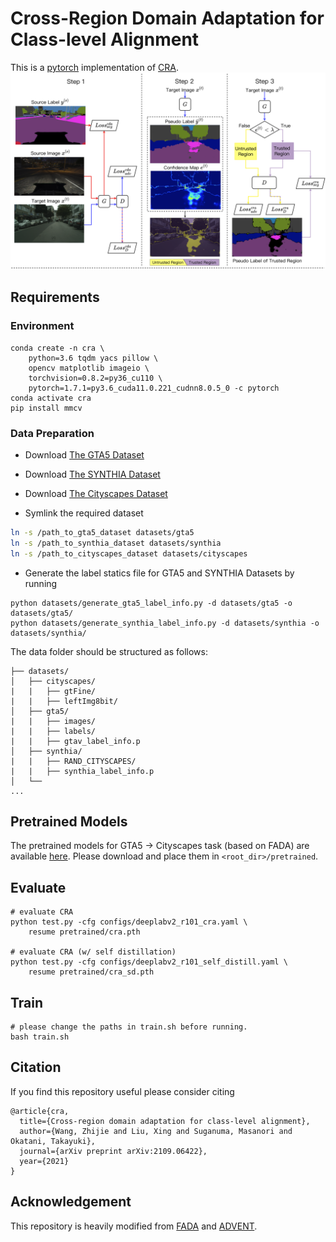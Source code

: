 # Cross-Region Domain Adaptation for Class-level Alignment
This is a [pytorch](http://pytorch.org/) implementation of [CRA](https://arxiv.org/abs/2109.06422).
![Workflow](demo/workflow.png)

## Requirements
### Environment
```
conda create -n cra \
    python=3.6 tqdm yacs pillow \
    opencv matplotlib imageio \
    torchvision=0.8.2=py36_cu110 \
    pytorch=1.7.1=py3.6_cuda11.0.221_cudnn8.0.5_0 -c pytorch
conda activate cra
pip install mmcv
```
### Data Preparation
- Download [The GTA5 Dataset]( https://download.visinf.tu-darmstadt.de/data/from_games/ )

- Download [The SYNTHIA Dataset]( http://synthia-dataset.net/download/808/ )

- Download [The Cityscapes Dataset]( https://www.cityscapes-dataset.com/ )

- Symlink the required dataset
```bash
ln -s /path_to_gta5_dataset datasets/gta5
ln -s /path_to_synthia_dataset datasets/synthia
ln -s /path_to_cityscapes_dataset datasets/cityscapes
```

- Generate the label statics file for GTA5 and SYNTHIA Datasets by running 
```
python datasets/generate_gta5_label_info.py -d datasets/gta5 -o datasets/gta5/
python datasets/generate_synthia_label_info.py -d datasets/synthia -o datasets/synthia/
```

The data folder should be structured as follows:
```
├── datasets/
│   ├── cityscapes/     
|   |   ├── gtFine/
|   |   ├── leftImg8bit/
│   ├── gta5/
|   |   ├── images/
|   |   ├── labels/
|   |   ├── gtav_label_info.p
│   ├── synthia/
|   |   ├── RAND_CITYSCAPES/
|   |   ├── synthia_label_info.p
│   └── 			
...
```
## Pretrained Models
The pretrained models for GTA5 -> Cityscapes task (based on FADA) are available [here](https://github.com/zhijiew/CRA/releases). Please download and place them in ```<root_dir>/pretrained```.

## Evaluate
```
# evaluate CRA
python test.py -cfg configs/deeplabv2_r101_cra.yaml \
    resume pretrained/cra.pth

# evaluate CRA (w/ self distillation)
python test.py -cfg configs/deeplabv2_r101_self_distill.yaml \
    resume pretrained/cra_sd.pth
```

## Train
```
# please change the paths in train.sh before running.
bash train.sh
```

## Citation
If you find this repository useful please consider citing
```
@article{cra,
  title={Cross-region domain adaptation for class-level alignment},
  author={Wang, Zhijie and Liu, Xing and Suganuma, Masanori and Okatani, Takayuki},
  journal={arXiv preprint arXiv:2109.06422},
  year={2021}
}
```

## Acknowledgement
This repository is heavily modified from [FADA](https://github.com/JDAI-CV/FADA) and [ADVENT](https://github.com/valeoai/ADVENT). 
